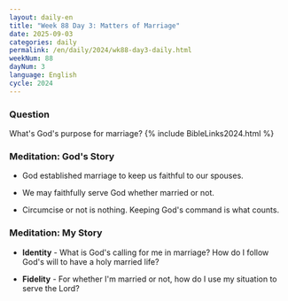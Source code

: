 ```yaml
---
layout: daily-en
title: "Week 88 Day 3: Matters of Marriage"
date: 2025-09-03
categories: daily
permalink: /en/daily/2024/wk88-day3-daily.html
weekNum: 88
dayNum: 3
language: English
cycle: 2024
---
```

### Question     
What's God's purpose for marriage?
{% include BibleLinks2024.html %}

### Meditation: God's Story   
+ God established marriage to keep us faithful to our spouses. 

+ We may faithfully serve God whether married or not. 

+ Circumcise or not is nothing. Keeping God's command is what counts. 

### Meditation: My Story   
+ **Identity** - What is God's calling for me in marriage? How do I follow God's will to have a holy married life? 

+ **Fidelity** - For whether I'm married or not, how do I use my situation to serve the Lord? 
